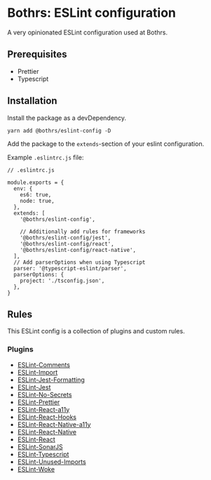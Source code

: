 # Bothrs: ESLint configuration

A very opinionated ESLint configuration used at Bothrs.

## Prerequisites

- Prettier
- Typescript

## Installation

Install the package as a devDependency.

`yarn add @bothrs/eslint-config -D`

Add the package to the `extends`-section of your eslint configuration.

Example `.eslintrc.js` file:

```
// .eslintrc.js

module.exports = {
  env: {
    es6: true,
    node: true,
  },
  extends: [
    '@bothrs/eslint-config',

    // Additionally add rules for frameworks
    '@bothrs/eslint-config/jest',
    '@bothrs/eslint-config/react',
    '@bothrs/eslint-config/react-native',
  ],
  // Add parserOptions when using Typescript
  parser: '@typescript-eslint/parser',
  parserOptions: {
    project: './tsconfig.json',
  },
}
```

## Rules

This ESLint config is a collection of plugins and custom rules.

### Plugins

- [ESLint-Comments](https://github.com/mysticatea/eslint-plugin-eslint-comments)
- [ESLint-Import](https://github.com/import-js/eslint-plugin-import)
- [ESLint-Jest-Formatting](https://github.com/dangreenisrael/eslint-plugin-jest-formatting)
- [ESLint-Jest](https://github.com/jest-community/eslint-plugin-jest)
- [ESLint-No-Secrets](https://github.com/nickdeis/eslint-plugin-no-secrets)
- [ESLint-Prettier](https://github.com/prettier/prettier-eslint)
- [ESLint-React-a11y](https://www.npmjs.com/package/eslint-plugin-jsx-a11y)
- [ESLint-React-Hooks](https://github.com/facebook/react/tree/main/packages/eslint-plugin-react-hooks)
- [ESLint-React-Native-a11y](https://github.com/FormidableLabs/eslint-plugin-react-native-a11y)
- [ESLint-React-Native](https://github.com/Intellicode/eslint-plugin-react-native)
- [ESLint-React](https://github.com/yannickcr/eslint-plugin-react)
- [ESLint-SonarJS](https://github.com/SonarSource/eslint-plugin-sonarjs)
- [ESLint-Typescript](https://github.com/typescript-eslint/typescript-eslint)
- [ESLint-Unused-Imports](https://github.com/sweepline/eslint-plugin-unused-imports)
- [ESLint-Woke](https://github.com/amwmedia/eslint-plugin-woke)
